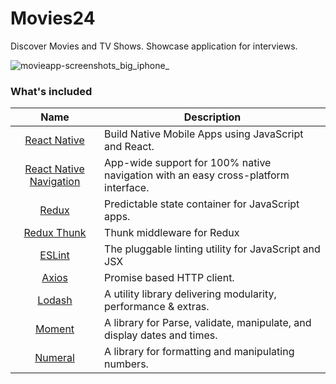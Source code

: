 # Movies24
Discover Movies and TV Shows. 
Showcase application for interviews.

![movieapp-screenshots_big_iphone_](https://cloud.githubusercontent.com/assets/5106887/20606597/f176b3e2-b2ac-11e6-9163-c9e625df7748.png)

### What's included
| Name             | Description   |
| :-------------:|--------------|
| [React Native](http://facebook.github.io/react-native/releases/0.32/) |  Build Native Mobile Apps using JavaScript and React. |
| [React Native Navigation](https://github.com/wix/react-native-navigation) | App-wide support for 100% native navigation with an easy cross-platform interface. |
| [Redux](https://nodejs.org/) | Predictable state container for JavaScript apps.  |
| [Redux Thunk](https://github.com/gaearon/redux-thunk) | Thunk middleware for Redux | 
| [ESLint](http://eslint.org/) | The pluggable linting utility for JavaScript and JSX |
| [Axios](https://github.com/axios/axios) | Promise based HTTP client. |
| [Lodash](https://lodash.com) | A utility library delivering modularity, performance & extras.|
| [Moment](https://momentjs.com/) | A library for Parse, validate, manipulate, and display dates and times.|
| [Numeral](http://numeraljs.com) | A library for formatting and manipulating numbers.|
